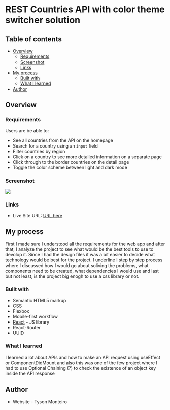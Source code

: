 # REST Countries API with color theme switcher solution

## Table of contents

- [Overview](#overview)
  - [Requirements](#the-challenge)
  - [Screenshot](#screenshot)
  - [Links](#links)
- [My process](#my-process)
  - [Built with](#built-with)
  - [What I learned](#what-i-learned)
- [Author](#author)

## Overview

### Requirements

Users are be able to:

- See all countries from the API on the homepage
- Search for a country using an `input` field
- Filter countries by region
- Click on a country to see more detailed information on a separate page
- Click through to the border countries on the detail page
- Toggle the color scheme between light and dark mode

### Screenshot

![](country-API-screenshot.png)

### Links

- Live Site URL: [URL here](https://tyson-react-app.netlify.app/)

## My process

First I made sure I understood all the requirements for the web app and after that, I analyze the project to see what would be the best tools to use to devolop it.
Since I had the design files it was a bit easier to decide what technology would be best for the project. I underline I step by step process where I discussed how I would go about soliving the problems, what components need to be created, what dependencies I would use and last but not least, is the project big enogh to use a css library or not.

### Built with

- Semantic HTML5 markup
- CSS
- Flexbox
- Mobile-first workflow
- [React](https://reactjs.org/) - JS library
- React-Router
- UUID

### What I learned

I learned a lot about APIs and how to make an API request using useEffect or ComponentDidMount and also this was one of the few project where I had to use Optional Chaining (?) to check the existence of an object key inside the API response

## Author

- Website - Tyson Monteiro
